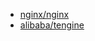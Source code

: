 - [nginx/nginx](https://github.com/nginx/nginx)
- [alibaba/tengine](https://github.com/alibaba/tengine)